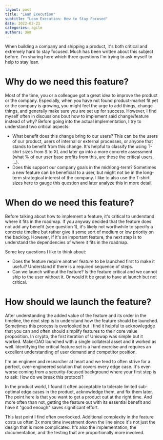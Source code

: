```yaml
---
layout: post
title: "Lean Execution"
subtitle: "Lean Execution: How to Stay Focused"
date: 2022-02-21
categories: agile
authors: Dom
---
```


When building a company and shipping a product, it's both critical and extremely hard to stay focused.
Much has been written about this subject before.
I'm sharing here which three questions I'm trying to ask myself to help to stay lean.

# Why do we need this feature?

Most of the time, you or a colleague got a great idea to improve the product or the company.
Especially, when you have not found product-market fit yet or the company is growing, you might feel the urge to add things, change things, and generally make sure you are set up for success.
However, I find myself often in discussions bout how to implement said change/feature instead of why?
Before going into the actual implementation, I try to understand two critical aspects:

- What benefit does this change bring to our users? This can be the users of our product, users of internal or external processes, or anyone that stands to benefit from this change. It's helpful to classify the using T-shirt sizes from S to XL and later go into a more concrete assessment (what % of our user base profits from this, are these the critical users, ...).
- Does this support our company goals in the mid/long-term? Sometimes a new feature can be beneficial to a user, but might not be in the long-term strategical interest of the company. I like to also use the T-shirt sizes here to gauge this question and later analyze this in more detail.


# When do we need this feature?

Before talking about how to implement a feature, it's critical to understand where it fits in the roadmap.
If you anyway decided that the feature does not add any benefit (see question 1), it's likely not worthwhile to specify a concrete timeline but rather give it some sort of medium or low priority on the backlog.
However, if it's an important feature, the next step is to understand the dependencies of where it fits in the roadmap.

Some key questions I like to think about:

- Does the feature require another feature to be launched first to make it useful? Understand if there is a required sequence of steps.
- Can we launch without the feature? Is the feature critical and we cannot ship to the user without it. Or would it be great to have at launch but not critical.

# How should we launch the feature?

After understanding the added value of the feature and its order in the timeline, the next step is to understand how the feature should be launched.
Sometimes this process is overlooked but I find it helpful to acknowlegdge that you can and often should simplify features to their core value proposition.
In crypto, the first iteration of Uniswap was simple but it worked.
MakerDAO launched with a single collateral asset and it worked as well.
Identifying the critical feature set is a hard exercise and requires an excellent understanding of user demand and competitor position.

I'm an engineer and researcher at heart and we tend to often strive for a perfect, over-engineered solution that covers every edge case.
It's even worse coming from a security-focused background where your first step is to ask: How do we break this protocol?

In the product world, I found it often acceptable to tolerate limited sub-optimal edge cases in the product, acknowledge them, and fix them later.
The point here is that you want to get a product out at the right time.
And more often than not, getting the feature out with its essential benefit and have it "good enough" saves significant effort.

This last point I find often overlooked. Additional complexity in the feature costs us often 3x more time investment down the line since it's not just the design that is more complicated. It's also the implementation, the documentation, and the testing that are proportionally more involved.
